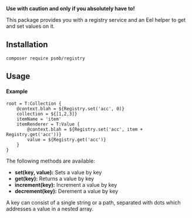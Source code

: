 **Use with caution and only if you absolutely have to!**

This package provides you with a registry service and an Eel helper to get and set values on it.

## Installation

 `composer require psmb/registry`

## Usage

#### Example

```
root = T:Collection {
    @context.blah = ${Registry.set('acc', 0)}
    collection = ${[1,2,3]}
    itemName = 'item'
    itemRenderer = T:Value {
        @context.blah = ${Registry.set('acc', item + Registry.get('acc'))}
        value = ${Registry.get('acc')}
    }
}
```

The following methods are available:

* **set(key, value):** Sets a value by key
* **get(key):** Returns a value by key
* **increment(key):** Increment a value by key
* **decrement(key):** Derement a value by key

A key can consist of a single string or a path, separated with dots which addresses a value in a nested array.